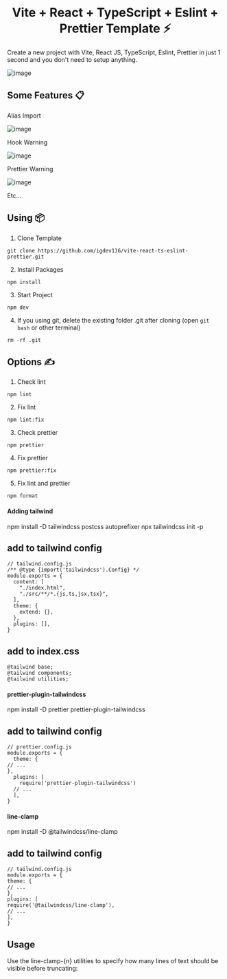 <h1 align='center'>Vite + React + TypeScript + Eslint + Prettier Template ⚡</h1>

Create a new project with Vite, React JS, TypeScript, Eslint, Prettier in just 1 second and you don't need to setup anything.

![image](https://user-images.githubusercontent.com/70432453/170648662-2ff424b9-74e9-4754-a04d-512fe1496a3b.png)

## **Some Features 📋**

Alias Import

![image](https://user-images.githubusercontent.com/70432453/170644457-ede03cca-44e9-4543-94d3-412c9d317063.png)

Hook Warning

![image](https://user-images.githubusercontent.com/70432453/170638708-23a20ffd-156e-494a-84be-b1e1cfdb5c93.png)

Prettier Warning

![image](https://user-images.githubusercontent.com/70432453/170639043-24423ed1-73cc-4730-b270-2acea1ae0c74.png)

Etc...

## **Using 📦**

1. Clone Template

```
git clone https://github.com/igdev116/vite-react-ts-eslint-prettier.git
```

2. Install Packages

```
npm install
```

3. Start Project

```
npm dev
```

4. If you using git, delete the existing folder .git after cloning (open `git bash` or other terminal)

```
rm -rf .git
```

## **Options ✍️**

1. Check lint

```
npm lint
```

2. Fix lint

```
npm lint:fix
```

3. Check prettier

```
npm prettier
```

4. Fix prettier

```
npm prettier:fix
```

5. Fix lint and prettier

```
npm format
```

#### **Adding tailwind**

npm install -D tailwindcss postcss autoprefixer
npx tailwindcss init -p

## add to tailwind config

```
// tailwind.config.js
/** @type {import('tailwindcss').Config} */
module.exports = {
  content: [
    "./index.html",
    "./src/**/*.{js,ts,jsx,tsx}",
  ],
  theme: {
    extend: {},
  },
  plugins: [],
}
```

## add to index.css

```
@tailwind base;
@tailwind components;
@tailwind utilities;
```

#### **prettier-plugin-tailwindcss**

npm install -D prettier prettier-plugin-tailwindcss

## add to tailwind config

```
// prettier.config.js
module.exports = {
  theme: {
// ...
},
  plugins: [
    require('prettier-plugin-tailwindcss')
  // ...
  ],
}
```

#### **line-сlamp**

npm install -D @tailwindcss/line-clamp

## add to tailwind config

```
// tailwind.config.js
module.exports = {
theme: {
// ...
},
plugins: [
require('@tailwindcss/line-clamp'),
// ...
],
}
```

## Usage

Use the line-clamp-{n} utilities to specify how many lines of text should be visible before truncating:
